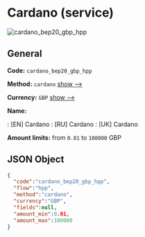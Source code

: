 
# Cardano (service) 
![cardano_bep20_gbp_hpp](https://static.openfintech.io/payment_methods/cardano_bep20_gbp_hpp/logo.svg?w=400&c=v0.59.26#w200)  

## General 
 
**Code:** `cardano_bep20_gbp_hpp` 
 
**Method:** `cardano` 
 [show -->](/payment-methods/cardano/) 
 
**Currency:** `GBP` [show -->](/currencies/GBP/) 
 
**Name:** 
 
:	[EN] Cardano 
:	[RU] Cardano 
:	[UK] Cardano 
 
**Amount limits:** from `0.01` to `100000` GBP 

## JSON Object 

```json
{
  "code":"cardano_bep20_gbp_hpp",
  "flow":"hpp",
  "method":"cardano",
  "currency":"GBP",
  "fields":null,
  "amount_min":0.01,
  "amount_max":100000
}
```  
